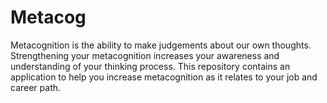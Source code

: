 Metacog
=======

Metacognition is the ability to make judgements about our own thoughts. Strengthening your metacognition increases your awareness and understanding of your thinking process. This repository contains an application to help you increase metacognition as it relates to your job and career path.

